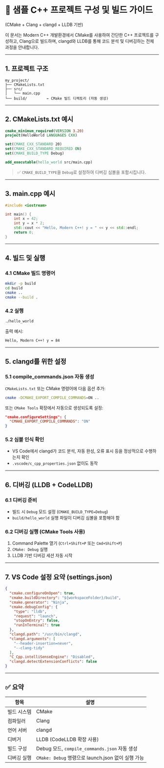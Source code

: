 # 🧪 샘플 C++ 프로젝트 구성 및 빌드 가이드

(CMake + Clang + clangd + LLDB 기반)

이 문서는 Modern C++ 개발환경에서 CMake를 사용하여 간단한 C++ 프로젝트를 구성하고, Clang으로 빌드하며, clangd와 LLDB를 통해 코드 분석 및 디버깅하는 전체 과정을 안내합니다.

---

## 1. 프로젝트 구조

```plaintext
my_project/
├── CMakeLists.txt
├── src/
│   └── main.cpp
└── build/         ← CMake 빌드 디렉토리 (자동 생성)
```

---

## 2. CMakeLists.txt 예시

```cmake
cmake_minimum_required(VERSION 3.20)
project(HelloWorld LANGUAGES CXX)

set(CMAKE_CXX_STANDARD 20)
set(CMAKE_CXX_STANDARD_REQUIRED ON)
set(CMAKE_BUILD_TYPE Debug)

add_executable(hello_world src/main.cpp)
```

> ✅ `CMAKE_BUILD_TYPE`을 `Debug`로 설정하여 디버깅 심볼을 포함시킵니다.

---

## 3. main.cpp 예시

```cpp
#include <iostream>

int main() {
    int x = 42;
    int y = x * 2;
    std::cout << "Hello, Modern C++! y = " << y << std::endl;
    return 0;
}
```

---

## 4. 빌드 및 실행

### 4.1 CMake 빌드 명령어

```bash
mkdir -p build
cd build
cmake ..
cmake --build .
```

### 4.2 실행

```bash
./hello_world
```

출력 예시:

``` bash
Hello, Modern C++! y = 84
```

---

## 5. clangd를 위한 설정

### 5.1 compile_commands.json 자동 생성

`CMakeLists.txt` 또는 CMake 명령어에 다음 옵션 추가:

```bash
cmake -DCMAKE_EXPORT_COMPILE_COMMANDS=ON ..
```

또는 `CMake Tools` 확장에서 자동으로 생성되도록 설정:

```json
"cmake.configureSettings": {
  "CMAKE_EXPORT_COMPILE_COMMANDS": "ON"
}
```

### 5.2 심볼 인식 확인

- VS Code에서 clangd가 코드 분석, 자동 완성, 오류 표시 등을 정상적으로 수행하는지 확인
- `.vscode/c_cpp_properties.json` 없이도 동작

---

## 6. 디버깅 (LLDB + CodeLLDB)

### 6.1 디버깅 준비

- 빌드 시 `Debug` 모드 설정 (`CMAKE_BUILD_TYPE=Debug`)
- `build/hello_world` 실행 파일이 디버깅 심볼을 포함해야 함

### 6.2 디버깅 실행 (CMake Tools 사용)

1. Command Palette 열기 (`Ctrl+Shift+P` 또는 `Cmd+Shift+P`)
2. `CMake: Debug` 실행
3. LLDB 기반 디버깅 세션 자동 시작

---

## 7. VS Code 설정 요약 (settings.json)

```json
{
  "cmake.configureOnOpen": true,
  "cmake.buildDirectory": "${workspaceFolder}/build",
  "cmake.generator": "Ninja",
  "cmake.debugConfig": {
    "type": "lldb",
    "request": "launch",
    "stopOnEntry": false,
    "runInTerminal": true
  },
  "clangd.path": "/usr/bin/clangd",
  "clangd.arguments": [
    "--header-insertion=never",
    "--clang-tidy"
  ],
  "C_Cpp.intelliSenseEngine": "Disabled",
  "clangd.detectExtensionConflicts": false
}
```

---

## ✅ 요약

| 항목 | 설명 |
|------|------|
| 빌드 시스템 | CMake |
| 컴파일러 | Clang |
| 언어 서버 | clangd |
| 디버거 | LLDB (CodeLLDB 확장 사용) |
| 빌드 구성 | Debug 모드, `compile_commands.json` 자동 생성 |
| 디버깅 실행 | `CMake: Debug` 명령으로 launch.json 없이 실행 가능 |
